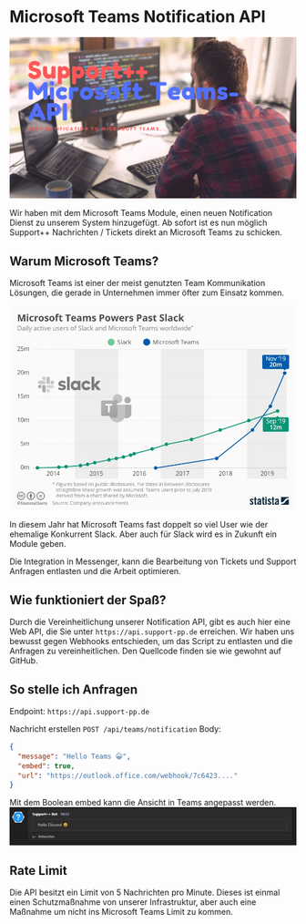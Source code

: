 # Microsoft Teams Notification API

![ff](../static/header-spp-api-notify-teams.jpeg)

Wir haben mit dem Microsoft Teams Module, einen neuen Notification Dienst zu unserem System hinzugefügt. Ab sofort ist es nun möglich Support++ Nachrichten / Tickets direkt an Microsoft Teams zu schicken.

## Warum Microsoft Teams?

Microsoft Teams ist einer der meist genutzten Team Kommunikation Lösungen, die gerade in Unternehmen immer öfter zum Einsatz kommen.

![statistic](../static/slack-teams-graph.png)

In diesem Jahr hat Microsoft Teams fast doppelt so viel User wie der ehemalige Konkurrent Slack. Aber auch für Slack wird es in Zukunft ein Module geben.

Die Integration in Messenger, kann die Bearbeitung von Tickets und Support Anfragen entlasten und die Arbeit optimieren.

## Wie funktioniert der Spaß?

Durch die Vereinheitlichung unserer Notification API, gibt es auch hier eine Web API, die Sie unter `https://api.support-pp.de` erreichen. Wir haben uns bewusst gegen Webhooks entschieden, um das Script zu entlasten und die Anfragen zu vereinheitlichen. Den Quellcode finden sie wie gewohnt auf GitHub.

## So stelle ich Anfragen

Endpoint: `https://api.support-pp.de`

Nachricht erstellen
`POST /api/teams/notification`
Body:

```json
{
  "message": "Hello Teams 😀",
  "embed": true,
  "url": "https://outlook.office.com/webhook/7c6423...."
}
```

Mit dem Boolean embed kann die Ansicht in Teams angepasst werden.
![d](../static/embed-false1.png)

## Rate Limit

Die API besitzt ein Limit von 5 Nachrichten pro Minute. Dieses ist einmal einen Schutzmaßnahme von unserer Infrastruktur, aber auch eine Maßnahme um nicht ins Microsoft Teams Limit zu kommen.
